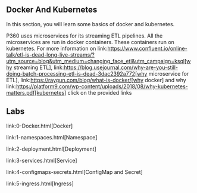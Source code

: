 
## Docker And Kubernetes

In this section, you will learn some basics of docker and kubernetes. 

P360 uses microservices for its streaming ETL pipelines. All the microservices are run in docker containers. These containers run on kubernetes. For more information on link:https://www.confluent.io/online-talk/etl-is-dead-long-live-streams/?utm_source=blog&utm_medium=changing_face_etl&utm_campaign=ksql[why streaming ETL], link:https://blog.usejournal.com/why-are-you-still-doing-batch-processing-etl-is-dead-3dac2392a772[why microservice for ETL], link:https://raygun.com/blog/what-is-docker/[why docker] and why link:https://platform9.com/wp-content/uploads/2018/08/why-kubernetes-matters.pdf[kubernetes] click on the provided links

## Labs

link:0-Docker.html[Docker]

link:1-namespaces.html[Namespace]

link:2-deployment.html[Deployment]

link:3-services.html[Service]

link:4-configmaps-secrets.html[ConfigMap and Secret]

link:5-ingress.html[Ingress]







